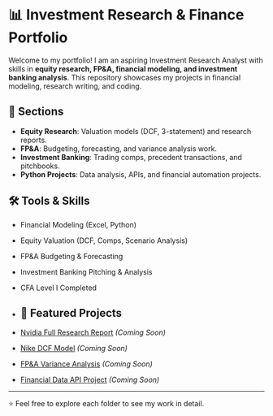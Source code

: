 # 📊 Investment Research & Finance Portfolio

Welcome to my portfolio! I am an aspiring Investment Research Analyst with skills in 
**equity research, FP&A, financial modeling, and investment banking analysis**. 
This repository showcases my projects in financial modeling, research writing, and coding.

## 📌 Sections
- **Equity Research**: Valuation models (DCF, 3-statement) and research reports.  
- **FP&A**: Budgeting, forecasting, and variance analysis work.  
- **Investment Banking**: Trading comps, precedent transactions, and pitchbooks.  
- **Python Projects**: Data analysis, APIs, and financial automation projects.  

## 🛠️ Tools & Skills
- Financial Modeling (Excel, Python)  
- Equity Valuation (DCF, Comps, Scenario Analysis)  
- FP&A Budgeting & Forecasting  
- Investment Banking Pitching & Analysis  
- CFA Level I Completed

- ## 📂 Featured Projects
- [Nvidia Full Research Report](Equity_Research/Nvidia_Research_Report.pdf) *(Coming Soon)*
- [Nike DCF Model](Equity_Research/Nike_DCF_Model.xlsx) *(Coming Soon)*
- [FP&A Variance Analysis](FPnA/Variance_Analysis_Writeup.pdf) *(Coming Soon)*
- [Financial Data API Project](Python_Projects/Financial_Data_API_Analysis.ipynb) *(Coming Soon)*

- ---
⭐ Feel free to explore each folder to see my work in detail.  
